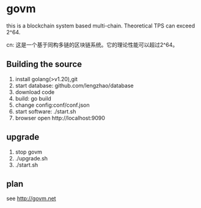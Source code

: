 # govm

this is a blockchain system based multi-chain.
Theoretical TPS can exceed 2^64.

cn: 这是一个基于同构多链的区块链系统。它的理论性能可以超过2^64。

## Building the source

1. install golang(>v1.20),git
2. start database: github.com/lengzhao/database
3. download code
4. build: go build
5. change config:conf/conf.json
6. start software: ./start.sh
7. browser open http://localhost:9090

## upgrade

1. stop govm
2. ./upgrade.sh
3. ./start.sh

## plan

see http://govm.net
